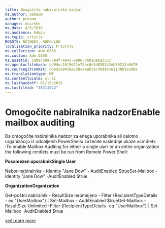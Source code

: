 ```yaml
---
title: Omogočite nabiralnika nadzor
ms.author: pebaum
author: pebaum
manager: mnirkhe
ms.date: 4/5/2018
ms.audience: Admin
ms.topic: article
ROBOTS: NOINDEX, NOFOLLOW
localization_priority: Priority
ms.collection: Adm_O365
ms.custom: Adm_O365
ms.assetid: 19997b0a-394f-4943-8908-c601696a332c
ms.openlocfilehash: bd94ec10f9df2e72ec6e3d8552d2eb80212a9d78
ms.sourcegitcommit: d6ea5e9458a2b8ceaab3ac4bd483e1130b9a398a
ms.translationtype: MT
ms.contentlocale: sl-SI
ms.lasthandoff: 01/15/2019
ms.locfileid: "28311942"
---
```

# <a name="enable-mailbox-auditing"></a><span data-ttu-id="cb1ba-102">Omogočite nabiralnika nadzor</span><span class="sxs-lookup"><span data-stu-id="cb1ba-102">Enable mailbox auditing</span></span>

<span data-ttu-id="cb1ba-103">Da omogočite nabiralnika nadzor za enega uporabnika ali celotno organizacijo iz oddaljenih PowerShellu zaženite naslednje ukaze »cmdlet« :</span><span class="sxs-lookup"><span data-stu-id="cb1ba-103">To enable Mailbox Auditing for either a single user or an entire organization the following cmdlets must be run from Remote Power Shell:</span></span>
  
 <span data-ttu-id="cb1ba-104">**Posamezen uporabnik**</span><span class="sxs-lookup"><span data-stu-id="cb1ba-104">**Single User**</span></span>
  
<span data-ttu-id="cb1ba-105">Nabor-nabiralnika - Identity "Jane Dow" - AuditEnabled $true</span><span class="sxs-lookup"><span data-stu-id="cb1ba-105">Set-Mailbox -Identity "Jane Dow" -AuditEnabled $true</span></span>
  
 <span data-ttu-id="cb1ba-106">**Organization**</span><span class="sxs-lookup"><span data-stu-id="cb1ba-106">**Organization**</span></span>
  
<span data-ttu-id="cb1ba-107">Get-poštni nabiralnik - ResultSize neomejeno - Filter {RecipientTypeDetails - eq "UserMailbox"} | Set-Mailbox - AuditEnabled $true</span><span class="sxs-lookup"><span data-stu-id="cb1ba-107">Get-Mailbox -ResultSize Unlimited -Filter {RecipientTypeDetails -eq "UserMailbox"} | Set-Mailbox -AuditEnabled $true</span></span>
  
[<span data-ttu-id="cb1ba-108">več</span><span class="sxs-lookup"><span data-stu-id="cb1ba-108">Learn more</span></span>](https://support.office.com/article/aaca8987-5b62-458b-9882-c28476a66918)
  

